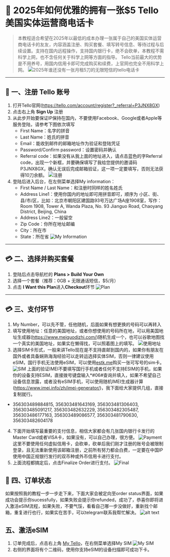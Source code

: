 
# 🧾 2025年如何优雅的拥有一张$5 Tello 美国实体运营商电话卡

> 本教程适合希望在2025年以最低的成本办理一张属于自己的美国实体运营商电话卡的友友，内容涵盖注册、购买套餐、填写转号信息、等待过程与后续设置。支持在国内远程操作，支持国内银行卡，绝不会砍单，本教程不需科学上网，也不含任何关于科学上网等方面的指导。
> Tello当前最大的优势是不用养号，用国内信用卡即可完成购买和续费，上官网也完全不用科学上网。
![2025年谁还没有一张月租5刀的无限短信的tello电话卡](start.png)
---

## 👤 一、注册 Tello 账号

1. 打开Tello官网(https://tello.com/account/register?_referral=P3JNX8GX)
2. 点击右上角 **Sign Up** 注册
3. 从此步开始要保证IP保持在国内，不要使用Facebook、Google或者Apple等服务登陆，请参考下图依次填写
   - First Name：名字的拼音
   - Last Name：姓氏的拼音
   - Email：能收到邮件的邮箱地址作为验证和登陆凭证
   - Password/Confirm password：设置密码并确认
   - Referral code：如果没有从我上面的地址进入，请点击蓝色的字Referral code，出现一个新框，并要确保填写了我给您提供的邀请码P3JNX8GX，确认无误后完成邮箱验证，这一项一定要填写，否则无法获得10刀余额。
![注册](signup.png)
4. 登陆后进入后台，在左侧菜单选择My information：
   - First Name / Last Name：和注册时同样的姓名姓氏
   - Address Line1：使用你国内的地址即可用拼音即可，顺序为 小区、街、县/市/区，比如：北京市朝阳区建国路93号万达广场A座1908室，写作：Room 1908, Tower A, Wanda Plaza, No. 93 Jianguo Road, Chaoyang District, Beijing, China
   - Address Line2：一般留空
   - Zip Code：你所在地址邮编
   - City：所在市
   - State：所在省
![My Information](Information.png)
---

## 💳 二、选择并购买套餐

1. 登陆后点击导航栏的 **Plans > Build Your Own**
2. 选择一个套餐（推荐：0GB + 无限通话短信，$5/月）
3. 点击 **I Want this Plan**进入**Checkout**环节
![Plan](Plan.png)

---

## 💳 三、支付环节

1. My Number，可以先不管，任他随机，后面如果有想更换的号码可以再转入
2. 填写使用地址：任意的美国地址，或者你想使用的号码所在地，可以用美国地址生成器(https://www.meiguodizhi.com/)随机生成一个，也可以谷歌地图找一个真实的美国地址，如果实在懒得找，可以照着图上的填写。
![使用地址](addressuse.png)
3. 选择SIM卡形式，一般来讲Tello现在是不支持直邮到国内的，如果你有朋友在国外或者具备娴熟海淘经验可以走转运选择实体SIM，否则一律建议使用eSIM，国行手机无法使用eSIM，可以使用[estk.me](https://www.estk.me/)购买一张可写号的sim卡。
![SIM](SIM.png)
上面的验证IMEI不要填写国行手机或者任何不支持ESIM的手机，如果你的设备支持ESIM，直接拨号键盘输入*#06#查询并填入，如果不希望自己设备信息泄露，或者没有eSIM手机，可以使用随机IMEI生成器计算(https://www.imei.info/zh/imei-generator/)，我下面给大家提供几组，直接复制就行。
- 356303489884815, 356303481643169, 356303481306403, 356303485091217, 356303482632229, 356303482305487, 356303486177163, 356303489086577, 356303481790630, 356303482604178
4. 下面开始填写最重要的支付信息，相信大家都会有几张国内银行卡发行的Master Card或者VISA卡，如果没有，可以自己办理，很方便。
![Payment](payment.png)
这里不要使用任何虚拟信用卡，会砍单，砍单后我们刚才注册的账号会被限制登录，且无法重新使用该邮箱注册，之前所有努力都会白费，一定要在中国IP使用中国正规银行发行的双币种或外币信用卡进行支付。
5. 上面流程都搞定后，点击Finalize Order进行支付。
![Final](final.png)

## 🛒 四、订单状态
如果按照我的教程一步一步走下来，下面大家会被定向至order status界面，如果成功会提示你sucessfully，如果失败会提示你refunded，成功了，恭喜你即将进入激活eSIM流程，如果失败，不要气馁，看看自己哪一步没做好，重新找个邮箱，重复进行也行，如果实在苦手，可以telegram联系我帮忙解决。
![alt text](image.png)

##  五、激活eSIM
1. 订单完成后，点击右上角 [My Tello](https://tello.com/account/home)，在右侧菜单选择My SIM
![My SIM](MySIM.png)
2. 右侧的界面将有个二维码，使用你支持eSIM的设备扫描即可成功下卡。
